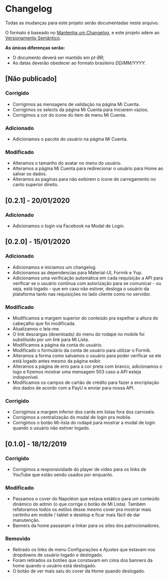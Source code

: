 # Changelog

Todas as mudanças para este projeto serão documentadas neste arquivo.

O formato é baseado no [Mantenha um Changelog](https://keepachangelog.com/pt-BR/1.0.0/),
e este projeto adere ao [Versionamento Semântico](https://semver.org/lang/pt-BR/spec/v2.0.0.html).

**As únicas diferenças serão:**

* O documento deverá ser mantido em *pt-BR*;
* As datas deverão obedecer ao formato brasileiro *DD/MM/YYYY*.


## [Não publicado]
### Corrigido
- Corrigimos as mensagens de validação na página Mi Cuenta.
- Corrigimos os selects da página Mi Cuenta para iniciarem vazios.
- Corrigimos a cor do ícone do item de menu Mi Cuenta.

### Adicionado
- Adicionamos o pacote do usuário na página Mi Cuenta.

### Modificado
- Alteramos o tamanho do avatar no menu do usuário.
- Alteramos a página Mi Cuenta para redirecionar o usuário para Home ao salvar os dados.
- Alteramos as paginas para não exibirem o ícone de carregamento no canto superior direito.

## [0.2.1] - 20/01/2020
### Adicionado
- Adicionamos o login via Facebook na Modal de Login.


## [0.2.0] - 15/01/2020
### Adicionado
- Adicionamos e iniciamos um changelog.
- Adicionamos as dependencias para Material-UI, Formik e Yup.
- Adicionamos uma verificação automática em cada requisição a API para verificar se o usuário continua com autorização para se comunicar - ou seja, está logado - que em caso não estiver, desloga o usuário da plataforma tanto nas requisições no lado cliente como no servidor.

### Modificado
- Modificamos a margem superior do conteúdo pra espelhar a altura do cabeçalho que foi modificada.
- Atualizamos o leia-me.
- O link descargas (downloads) do menu do rodapé no mobile foi substituído por um link para Mi Lista.
- Modificamos a página da conta do usuário.
- Modificado o formulário da conta de usuário para utilizar o Formik.
- Alteramos a forma como salvamos o usuário para poder verificar se ele está logado antes mesmo da página exibir.
- Alteramos a página de erro para a cor preta com branco, adicionamos o logo e fizemos mostrar uma mensagem 503 caso a API esteja indisponível.
- Modificamos os campos de cartão de crédito para fazer a encriptação dos dados de acordo com a PayU e enviar para nossa API.

### Corrigido
- Corrigimos a margem inferior dos cards em listas fora dos carroséis.
- Corrigimos a centralização do modal de login pra mobile.
- Corrigimos o botão Mi-lista do rodapé para mostrar a modal de login quando o usuário não estiver logado.


## [0.1.0] - 18/12/2019

### Corrigido
- Corrigimos a responsividade do player de vídeo para os links de YouTube que estão sendo usados por enquanto.

### Modificado
- Passamos o cover do Napoléon que estava estático para um conteúdo dinâmico do admin (o que corrige o botão de Mi Lista). Também refatoramos todos os estilos desse mesmo cover pra mostrar mais certinho em mobile / tablet e desktop e ficar mais fácil de dar manutenção.
- Banners da home passaram a linkar para os sites dos patrocionadores.

### Removido
- Retirado os links de menu Configurações e Ajustes que estavam nos dropdowns de usuário logado e deslogado.
- Foram retirados os botões que constavam em cima dos banners da home quando o usuário está deslogado.
- O botão de ver mais saiu do cover da Home quando deslogado.
